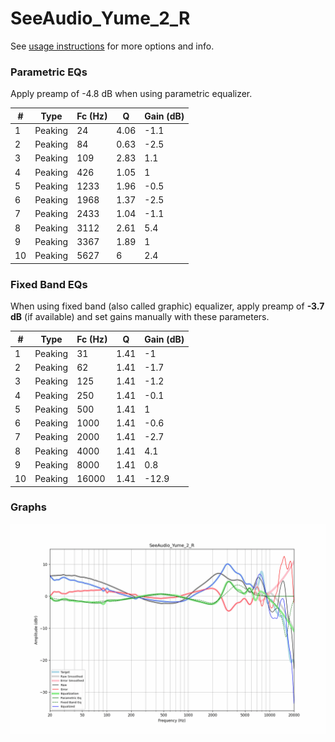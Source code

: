 # SeeAudio_Yume_2_R
See [usage instructions](https://github.com/jaakkopasanen/AutoEq#usage) for more options and info.

### Parametric EQs
Apply preamp of -4.8 dB when using parametric equalizer.

|   # | Type    |   Fc (Hz) |    Q |   Gain (dB) |
|-----|---------|-----------|------|-------------|
|   1 | Peaking |        24 | 4.06 |        -1.1 |
|   2 | Peaking |        84 | 0.63 |        -2.5 |
|   3 | Peaking |       109 | 2.83 |         1.1 |
|   4 | Peaking |       426 | 1.05 |         1   |
|   5 | Peaking |      1233 | 1.96 |        -0.5 |
|   6 | Peaking |      1968 | 1.37 |        -2.5 |
|   7 | Peaking |      2433 | 1.04 |        -1.1 |
|   8 | Peaking |      3112 | 2.61 |         5.4 |
|   9 | Peaking |      3367 | 1.89 |         1   |
|  10 | Peaking |      5627 | 6    |         2.4 |

### Fixed Band EQs
When using fixed band (also called graphic) equalizer, apply preamp of **-3.7 dB** (if available) and set gains manually with these parameters.

|   # | Type    |   Fc (Hz) |    Q |   Gain (dB) |
|-----|---------|-----------|------|-------------|
|   1 | Peaking |        31 | 1.41 |        -1   |
|   2 | Peaking |        62 | 1.41 |        -1.7 |
|   3 | Peaking |       125 | 1.41 |        -1.2 |
|   4 | Peaking |       250 | 1.41 |        -0.1 |
|   5 | Peaking |       500 | 1.41 |         1   |
|   6 | Peaking |      1000 | 1.41 |        -0.6 |
|   7 | Peaking |      2000 | 1.41 |        -2.7 |
|   8 | Peaking |      4000 | 1.41 |         4.1 |
|   9 | Peaking |      8000 | 1.41 |         0.8 |
|  10 | Peaking |     16000 | 1.41 |       -12.9 |

### Graphs
![](./SeeAudio_Yume_2_R.png)
